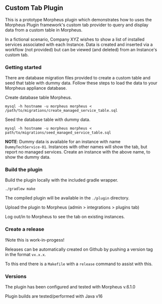 ## Custom Tab Plugin

This is a prototype Morpheus plugin which demonstrates how to uses
the Morpheus Plugin framework's custom tab provider to query and 
display data from a custom table in Morpheus.

In a fictional scenario, Company XYZ wishes to show a list of installed
services associated with each Instance. Data is created and inserted via a 
workflow (not provided) but can be viewed (and deleted) from an
Instance's custom tab.

### Getting started

There are database migration files provided to create a custom table and seed that table with dummy data.
Follow these steps to load the data to your Morpheus appliance database.

Create database table Morpheus.

```
mysql -h hostname -u morpheus morpheus < /path/to/migrations/create_managed_service_table.sql
```
Seed the database table with dummy data.

```
mysql -h hostname -u morpheus morpheus < path/to/migrations/seed_managed_service_table.sql
```

**NOTE**: Dummy data is available for an instance with name `DummyTechService-01`. 
Instances with other names will show the tab, but report no managed services. 
Create an instance with the above name, to show the dummy data.

### Build the plugin

Build the plugin locally with the included gradle wrapper.

```
./gradlew make
```

The compiled plugin will be available in the `./plugin` directory. 

Upload the plugin to Morpheus (admin > integrations > plugins tab)

Log out/in to Morpheus to see the tab on existing instances.

### Create a release

!Note this is work-in-progess!

Releases can be automatically created on Github by pushing a version tag
in the format `vx.x.x`.

To this end there is a `Makefile` with a `release` command to assist with this.

### Versions

The plugin has been configured and tested with Morpheus v.6.1.0

Plugin builds are tested/performed with Java v16